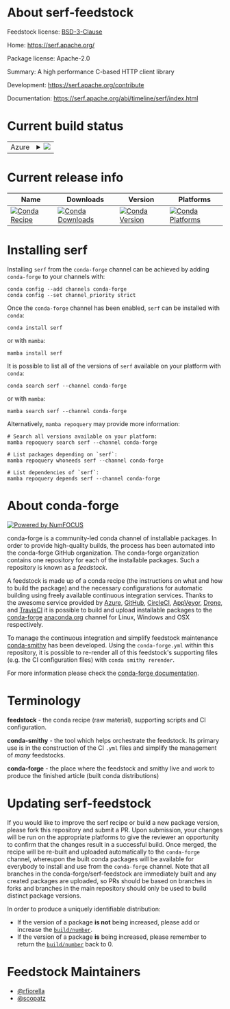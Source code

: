 About serf-feedstock
====================

Feedstock license: [BSD-3-Clause](https://github.com/conda-forge/serf-feedstock/blob/main/LICENSE.txt)

Home: https://serf.apache.org/

Package license: Apache-2.0

Summary: A high performance C-based HTTP client library

Development: https://serf.apache.org/contribute

Documentation: https://serf.apache.org/abi/timeline/serf/index.html

Current build status
====================


<table>
    
  <tr>
    <td>Azure</td>
    <td>
      <details>
        <summary>
          <a href="https://dev.azure.com/conda-forge/feedstock-builds/_build/latest?definitionId=9861&branchName=main">
            <img src="https://dev.azure.com/conda-forge/feedstock-builds/_apis/build/status/serf-feedstock?branchName=main">
          </a>
        </summary>
        <table>
          <thead><tr><th>Variant</th><th>Status</th></tr></thead>
          <tbody><tr>
              <td>linux_64</td>
              <td>
                <a href="https://dev.azure.com/conda-forge/feedstock-builds/_build/latest?definitionId=9861&branchName=main">
                  <img src="https://dev.azure.com/conda-forge/feedstock-builds/_apis/build/status/serf-feedstock?branchName=main&jobName=linux&configuration=linux%20linux_64_" alt="variant">
                </a>
              </td>
            </tr><tr>
              <td>linux_aarch64</td>
              <td>
                <a href="https://dev.azure.com/conda-forge/feedstock-builds/_build/latest?definitionId=9861&branchName=main">
                  <img src="https://dev.azure.com/conda-forge/feedstock-builds/_apis/build/status/serf-feedstock?branchName=main&jobName=linux&configuration=linux%20linux_aarch64_" alt="variant">
                </a>
              </td>
            </tr><tr>
              <td>osx_64</td>
              <td>
                <a href="https://dev.azure.com/conda-forge/feedstock-builds/_build/latest?definitionId=9861&branchName=main">
                  <img src="https://dev.azure.com/conda-forge/feedstock-builds/_apis/build/status/serf-feedstock?branchName=main&jobName=osx&configuration=osx%20osx_64_" alt="variant">
                </a>
              </td>
            </tr>
          </tbody>
        </table>
      </details>
    </td>
  </tr>
</table>

Current release info
====================

| Name | Downloads | Version | Platforms |
| --- | --- | --- | --- |
| [![Conda Recipe](https://img.shields.io/badge/recipe-serf-green.svg)](https://anaconda.org/conda-forge/serf) | [![Conda Downloads](https://img.shields.io/conda/dn/conda-forge/serf.svg)](https://anaconda.org/conda-forge/serf) | [![Conda Version](https://img.shields.io/conda/vn/conda-forge/serf.svg)](https://anaconda.org/conda-forge/serf) | [![Conda Platforms](https://img.shields.io/conda/pn/conda-forge/serf.svg)](https://anaconda.org/conda-forge/serf) |

Installing serf
===============

Installing `serf` from the `conda-forge` channel can be achieved by adding `conda-forge` to your channels with:

```
conda config --add channels conda-forge
conda config --set channel_priority strict
```

Once the `conda-forge` channel has been enabled, `serf` can be installed with `conda`:

```
conda install serf
```

or with `mamba`:

```
mamba install serf
```

It is possible to list all of the versions of `serf` available on your platform with `conda`:

```
conda search serf --channel conda-forge
```

or with `mamba`:

```
mamba search serf --channel conda-forge
```

Alternatively, `mamba repoquery` may provide more information:

```
# Search all versions available on your platform:
mamba repoquery search serf --channel conda-forge

# List packages depending on `serf`:
mamba repoquery whoneeds serf --channel conda-forge

# List dependencies of `serf`:
mamba repoquery depends serf --channel conda-forge
```


About conda-forge
=================

[![Powered by
NumFOCUS](https://img.shields.io/badge/powered%20by-NumFOCUS-orange.svg?style=flat&colorA=E1523D&colorB=007D8A)](https://numfocus.org)

conda-forge is a community-led conda channel of installable packages.
In order to provide high-quality builds, the process has been automated into the
conda-forge GitHub organization. The conda-forge organization contains one repository
for each of the installable packages. Such a repository is known as a *feedstock*.

A feedstock is made up of a conda recipe (the instructions on what and how to build
the package) and the necessary configurations for automatic building using freely
available continuous integration services. Thanks to the awesome service provided by
[Azure](https://azure.microsoft.com/en-us/services/devops/), [GitHub](https://github.com/),
[CircleCI](https://circleci.com/), [AppVeyor](https://www.appveyor.com/),
[Drone](https://cloud.drone.io/welcome), and [TravisCI](https://travis-ci.com/)
it is possible to build and upload installable packages to the
[conda-forge](https://anaconda.org/conda-forge) [anaconda.org](https://anaconda.org/)
channel for Linux, Windows and OSX respectively.

To manage the continuous integration and simplify feedstock maintenance
[conda-smithy](https://github.com/conda-forge/conda-smithy) has been developed.
Using the ``conda-forge.yml`` within this repository, it is possible to re-render all of
this feedstock's supporting files (e.g. the CI configuration files) with ``conda smithy rerender``.

For more information please check the [conda-forge documentation](https://conda-forge.org/docs/).

Terminology
===========

**feedstock** - the conda recipe (raw material), supporting scripts and CI configuration.

**conda-smithy** - the tool which helps orchestrate the feedstock.
                   Its primary use is in the construction of the CI ``.yml`` files
                   and simplify the management of *many* feedstocks.

**conda-forge** - the place where the feedstock and smithy live and work to
                  produce the finished article (built conda distributions)


Updating serf-feedstock
=======================

If you would like to improve the serf recipe or build a new
package version, please fork this repository and submit a PR. Upon submission,
your changes will be run on the appropriate platforms to give the reviewer an
opportunity to confirm that the changes result in a successful build. Once
merged, the recipe will be re-built and uploaded automatically to the
`conda-forge` channel, whereupon the built conda packages will be available for
everybody to install and use from the `conda-forge` channel.
Note that all branches in the conda-forge/serf-feedstock are
immediately built and any created packages are uploaded, so PRs should be based
on branches in forks and branches in the main repository should only be used to
build distinct package versions.

In order to produce a uniquely identifiable distribution:
 * If the version of a package **is not** being increased, please add or increase
   the [``build/number``](https://docs.conda.io/projects/conda-build/en/latest/resources/define-metadata.html#build-number-and-string).
 * If the version of a package **is** being increased, please remember to return
   the [``build/number``](https://docs.conda.io/projects/conda-build/en/latest/resources/define-metadata.html#build-number-and-string)
   back to 0.

Feedstock Maintainers
=====================

* [@rfiorella](https://github.com/rfiorella/)
* [@scopatz](https://github.com/scopatz/)

